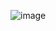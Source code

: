 
![image](https://user-images.githubusercontent.com/86848721/235691013-e4f1c35c-fdac-4e11-9739-c60cccc8768a.png)
